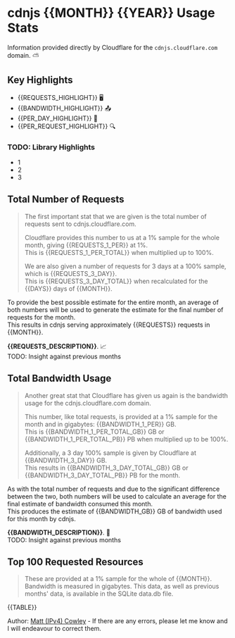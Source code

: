 # cdnjs {{MONTH}} {{YEAR}} Usage Stats
Information provided directly by Cloudflare for the `cdnjs.cloudflare.com` domain. ⛅️

## Key Highlights
 - {{REQUESTS_HIGHLIGHT}} 🖥
 - {{BANDWIDTH_HIGHLIGHT}} 📤
 - {{PER_DAY_HIGHLIGHT}} 🤯
 - {{PER_REQUEST_HIGHLIGHT}} 🔍
 
### TODO: Library Highlights
 - 1
 - 2
 - 3

## Total Number of Requests
> The first important stat that we are given is the total number of requests sent to cdnjs.cloudflare.com.
> 
> Cloudflare provides this number to us at a 1% sample for the whole month, giving {{REQUESTS_1_PER}} at 1%.\
> This is {{REQUESTS_1_PER_TOTAL}} when multiplied up to 100%.
> 
> We are also given a number of requests for 3 days at a 100% sample, which is {{REQUESTS_3_DAY}}.\
> This is {{REQUESTS_3_DAY_TOTAL}} when recalculated for the {{DAYS}} days of {{MONTH}}.

To provide the best possible estimate for the entire month, an average of both numbers will be used to generate the
 estimate for the final number of requests for the month.\
This results in cdnjs serving approximately {{REQUESTS}} requests in {{MONTH}}.

**{{REQUESTS_DESCRIPTION}}**. 📈\
TODO: Insight against previous months

## Total Bandwidth Usage
> Another great stat that Cloudflare has given us again is the bandwidth usage for the cdnjs.cloudflare.com domain.
> 
> This number, like total requests, is provided at a 1% sample for the month and in gigabytes: {{BANDWIDTH_1_PER}} GB.\
> This is {{BANDWIDTH_1_PER_TOTAL_GB}} GB or {{BANDWIDTH_1_PER_TOTAL_PB}} PB when multiplied up to be 100%.
> 
> Additionally, a 3 day 100% sample is given by Cloudflare at {{BANDWIDTH_3_DAY}} GB.\
> This results in {{BANDWIDTH_3_DAY_TOTAL_GB}} GB or {{BANDWIDTH_3_DAY_TOTAL_PB}} PB for the month.

As with the total number of requests and due to the significant difference between the two, both numbers will be used to
 calculate an average for the final estimate of bandwidth consumed this month.\
This produces the estimate of {{BANDWIDTH_GB}} GB of bandwidth used for this month by cdnjs.

**{{BANDWIDTH_DESCRIPTION}}**. 🤯\
TODO: Insight against previous months

## Top 100 Requested Resources
> These are provided at a 1% sample for the whole of {{MONTH}}.
> Bandwidth is measured in gigabytes.
> This data, as well as previous months' data, is available in the SQLite data.db file.

{{TABLE}}

Author: [Matt (IPv4) Cowley](https://mattcowley.co.uk) - If there are any errors, please let me know and I will
 endeavour to correct them.
